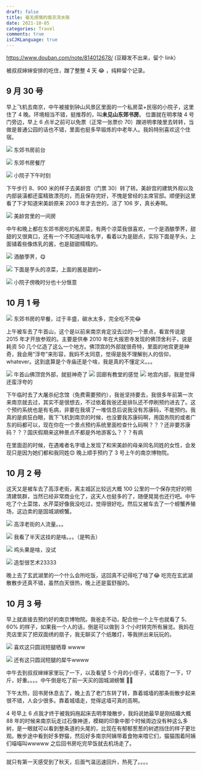 ```yaml
---
draft: false
title: 毫无感情的南京流水账
date: 2021-10-05
categories: Travel
comments: true
isCJKLanguage: true
---
```


https://www.douban.com/note/814012678/ (豆瓣发不出来，留个 link）

被叔叔婶婶安排的吃住，蹭了整整 4 天 😂 ，纯粹留个记录。

## 9 月 30 号

早上飞机去南京，中午被接到钟山风景区里面的一个私房菜+民宿的小院子，这里住了 4 晚。环境相当不错，挺推荐的，叫**未见山东郊书房**。
位置就在明孝陵 4 号门旁边，早上 6 点半之前可以免票（正常一张票价 70）蹭进明孝陵里去转转，当做是普通公园的话也不错，里面也挺多早锻炼的中老年人。我妈特别喜欢这个住宿。

![](https://static.zhuzi.dev/2021/10/nanjing/1.jpg)
东郊书房前台

![](https://static.zhuzi.dev/2021/10/nanjing/2.jpg)
东郊书房餐厅

![](https://static.zhuzi.dev/2021/10/nanjing/3.jpg)
小院子下午时刻

下午步行 8、900 米的样子去美龄宫（门票 30）转了转。美龄宫的建筑外观以及内部装潢都还蛮精致漂亮的，而且保存完好，不愧是曾经的主席官邸。顺便到这里看了下才知道宋美龄原来 2003 年才去世的，活了 106 岁，真长寿啊。

![](https://static.zhuzi.dev/2021/10/nanjing/4.jpg)
美龄宫里的一间房

中午和晚上都在东郊书房吃的私房菜，有两个凉菜我很喜欢，一个是酒酿荸荠，甜甜的又很爽口，还有一个不知道叫啥名字，看着以为是甜点，实际下面是芋头，上面铺着些像炼乳的酱，也是甜甜糯糯的。

![](https://static.zhuzi.dev/2021/10/nanjing/6.jpg)
酒酿荸荠，😋

![](https://static.zhuzi.dev/2021/10/nanjing/7.jpg)
下面是芋头的凉菜，上面的酱是甜的~

![](https://static.zhuzi.dev/2021/10/nanjing/5.jpg)
小院子傍晚时分也十分惬意


## 10 月 1 号

![](https://static.zhuzi.dev/2021/10/nanjing/8.jpg)
东郊书房的早餐，过于丰盛，碳水太多，完全吃不完😂

上午被车去了牛首山，这个是以前来南京肯定没去过的一个景点，看宣传说是 2015 年才开放参观的。主要是供奉 2010 年在大报恩寺发现的佛顶舍利子，说是耗资 50 几个亿造了这么一个地方。佛顶宫的外部就很奇特，里面的地宫更是神奇，我会用“浮夸”来形容，我妈不太同意，觉得是我不理解别人的信仰，whatever。这到底算是个寺庙还是个啥，我是真的不懂定义。。。

![](https://static.zhuzi.dev/2021/10/nanjing/9.jpg)
牛首山佛顶宫外部，就挺神奇了
![](https://static.zhuzi.dev/2021/10/nanjing/11.jpg)
回廊有教堂的感觉
![](https://static.zhuzi.dev/2021/10/nanjing/12.jpg)
地宫内部，我是觉得还蛮浮夸的


下午临时去了大屠杀纪念馆（免费需要预约），我爸坚持要去，我很多年前第一次来南京就去过，其实不是很想去，不过依着我爸还是排队还不停刷预约进去了。这个预约系统也是有毛病，非要在我填了一堆信息后说我没有苏康码，不能预约。我真的是疯狂白眼，我下飞机到南京的时候，也没要我苏康码啊，用国务院的或者广东的码都可以，现在你在一个景点预约系统里面检查什么码啊？？？还非要苏康码？？？国庆假期来这种景点不都是外地游客么？？？有病

在里面逛的时候，在遇难者名字墙上发现了和宋美龄的母亲同名同姓的女性，会发现只是因为她们都和我同姓😊
晚上顺手预约了 3 号上午的南京博物院。


## 10 月 2 号
这天又是被车去了高淳老街，离主城区比较远大概 100 公里的一个保存完好的明清建筑群，当然已经非常商业化了，这天人也挺多的了，随便晃晃也还行吧。中午吃了个土菜馆，水芹菜好像我没吃过，觉得很好吃。然后又被车去了一个螃蟹养殖场，这边卖的是固城湖螃蟹。

![](https://static.zhuzi.dev/2021/10/nanjing/14.jpg)
高淳老街的人流量。。。

![](https://static.zhuzi.dev/2021/10/nanjing/15.jpg)
我看了半天这挂的是啥。。。（是鸭舌）

![](https://static.zhuzi.dev/2021/10/nanjing/16.jpg)
鸡头果是啥，没试

![](https://static.zhuzi.dev/2021/10/nanjing/17.jpg)
造型很艺术23333

晚上去了玄武湖里的一个什么会所吃饭，这回真不记得吃了啥了😂
吃完在玄武湖散散步还真不错，虽然白天很热，晚上还是蛮舒服的。


## 10 月 3 号

早上就直接去预约好的南京博物院。我爸走不动，配合他一个上午也就看了 5、60% 的样子，如果我一个人的话，倒是可以做到 3 个小时转完所有展览。我妈在壳店里买了把双面绣的扇子，我无聊买了个纸雕灯，等我拼出来玩玩的。

![](https://static.zhuzi.dev/2021/10/nanjing/18.jpg)
喜欢这只圆润短腿牺尊 wwww

![](https://static.zhuzi.dev/2021/10/nanjing/20.jpg)
还有这只圆润短腿的犀牛wwww


中午去到叔叔婶婶家里玩了一下，以及看望 5 个月的小侄子，试着抱了一下，17 斤，好重。。。。中午倒是吃了前一天买的固城湖螃蟹 🤟🏻

下午太热，回书房休息去了，晚上去了老门东转了转，靠着城墙的那条街散步起来很不错，人会少很多。靠着城墙走，觉得这墙可真的高啊。

4 号早上 6 点我才终于被我妈拖起床去明孝陵散步，我妈说她最早是刚结婚大概 88 年的时候来南京玩走过石像神道，模糊的印象中那个时候周边没有种这么多树，是一眼就可以看到整条道的头尾的，比现在有郁郁葱葱的树遮挡住的样子更壮观。散步途中看到好多野猫，然后好多南京阿姨带着食物来喂它们，猫猫围着阿姨们喵喵叫wwwww  之后回书房吃完早饭就去机场走了。

---

就只有第一天感受到了秋天，后面气温迅速回升，热死了。。。。
